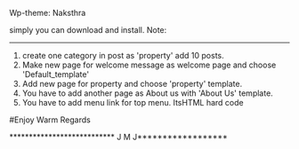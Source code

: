 Wp-theme: Naksthra

simply you can download and install.
Note:
************
1. create one category in post as 'property' add 10 posts.
2. Make new page for welcome message as welcome page and choose 'Default_template'
3. Add new page for property and choose 'property' template.
4. You have to add another page as About us with 'About Us' template.
5.  You have to add menu link for top menu. ItsHTML hard code


#Enjoy
Warm Regards

*************************** J M J******************
